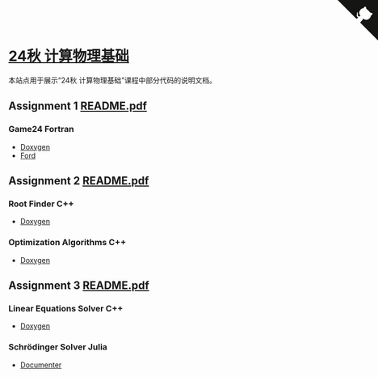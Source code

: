 # [24秋 计算物理基础](https://github.com/bud-primordium/Computational-Physics-Fall-2024)

本站点用于展示“24秋 计算物理基础”课程中部分代码的说明文档。  

## Assignment 1 [README.pdf](./Assignment_1/Assignment_1.pdf)

### Game24 Fortran

- [Doxygen](./Assignment_1/Problem_2/Doxygen.html)
- [Ford](./Assignment_1/Problem_2/Ford.html)

## Assignment 2 [README.pdf](./Assignment_2/Assignment_2.pdf)

### Root Finder C++

- [Doxygen](./Assignment_2/Problem_1/Doxygen.html)

### Optimization Algorithms C++

- [Doxygen](./Assignment_2/Problem_2/Doxygen.html)

## Assignment 3 [README.pdf](./Assignment_3/Assignment_3.pdf)

### Linear Equations Solver C++

- [Doxygen](./Assignment_3/Problem_2/Doxygen.html)

### Schrödinger Solver Julia

- [Documenter](./Assignment_3/Problem_3/Documenter.html)

<!-- https://tholman.com/github-corners/ -->
<a href="https://github.com/bud-primordium/Computational-Physics-Fall-2024" class="github-corner" aria-label="View source on GitHub"><svg width="80" height="80" viewBox="0 0 250 250" style="fill:#151513; color:#fff; position: absolute; top: 0; border: 0; right: 0;" aria-hidden="true"><path d="M0,0 L115,115 L130,115 L142,142 L250,250 L250,0 Z"></path><path d="M128.3,109.0 C113.8,99.7 119.0,89.6 119.0,89.6 C122.0,82.7 120.5,78.6 120.5,78.6 C119.2,72.0 123.4,76.3 123.4,76.3 C127.3,80.9 125.5,87.3 125.5,87.3 C122.9,97.6 130.6,101.9 134.4,103.2" fill="currentColor" style="transform-origin: 130px 106px;" class="octo-arm"></path><path d="M115.0,115.0 C114.9,115.1 118.7,116.5 119.8,115.4 L133.7,101.6 C136.9,99.2 139.9,98.4 142.2,98.6 C133.8,88.0 127.5,74.4 143.8,58.0 C148.5,53.4 154.0,51.2 159.7,51.0 C160.3,49.4 163.2,43.6 171.4,40.1 C171.4,40.1 176.1,42.5 178.8,56.2 C183.1,58.6 187.2,61.8 190.9,65.4 C194.5,69.0 197.7,73.2 200.1,77.6 C213.8,80.2 216.3,84.9 216.3,84.9 C212.7,93.1 206.9,96.0 205.4,96.6 C205.1,102.4 203.0,107.8 198.3,112.5 C181.9,128.9 168.3,122.5 157.7,114.1 C157.9,116.9 156.7,120.9 152.7,124.9 L141.0,136.5 C139.8,137.7 141.6,141.9 141.8,141.8 Z" fill="currentColor" class="octo-body"></path></svg></a><style>.github-corner:hover .octo-arm{animation:octocat-wave 560ms ease-in-out}@keyframes octocat-wave{0%,100%{transform:rotate(0)}20%,60%{transform:rotate(-25deg)}40%,80%{transform:rotate(10deg)}}@media (max-width:500px){.github-corner:hover .octo-arm{animation:none}.github-corner .octo-arm{animation:octocat-wave 560ms ease-in-out}}</style>
